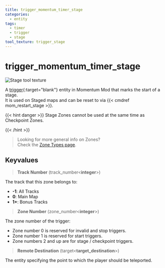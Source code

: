 ```yaml
---
title: trigger_momentum_timer_stage
categories:
  - entity
tags:
  - timer
  - trigger
  - stage
tool_texture: trigger_stage
---
```


# trigger_momentum_timer_stage

![Stage tool texture](/images/trigger_momentum_timer_stage/stage.jpg)

A [trigger](https://developer.valvesoftware.com/wiki/Triggers){:target="blank"} entity in Momentum Mod that marks the start of a stage.  
It is used on Staged maps and can be reset to via {{< cmdref mom_restart_stage >}}.

{{< hint danger >}}
Stage Zones cannot be used at the same time as Checkpoint Zones.

{{< /hint >}}

> Looking for more general info on Zones?  
> Check the [Zone Types page](/guide/zone-types/).

## Keyvalues

> **Track Number** (track_number&lt;**integer**&gt;)

The track that this zone belongs to:

- **-1**: All Tracks
- **0**: Main Map
- **1+**: Bonus Tracks

> **Zone Number** (zone_number&lt;**integer**&gt;)

The zone number of the trigger:

- Zone number 0 is reserved for invalid and stop triggers.
- Zone number 1 is reserved for start triggers.
- Zone numbers 2 and up are for stage / checkpoint triggers.

> **Remote Destination** (target&lt;**target_destination**&gt;)

The entity specifying the point to which the player should be teleported.
